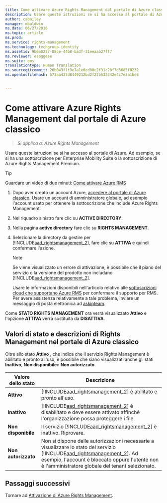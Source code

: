```yaml
---
title: Come attivare Azure Rights Management dal portale di Azure classico | Azure RMS
description: Usare queste istruzioni se si ha accesso al portale di Azure. Ad esempio, se si ha una sottoscrizione per Enterprise Mobility Suite o la sottoscrizione di Azure Rights Management Premium.
author: cabailey
manager: mbaldwin
ms.date: 06/27/2016
ms.topic: article
ms.prod: 
ms.service: rights-management
ms.technology: techgroup-identity
ms.assetid: 9b0a0227-88ce-44b8-ba3f-31eeaab27ff7
ms.reviewer: esaggese
ms.suite: ems
translationtype: Human Translation
ms.sourcegitcommit: 26b043f1f9e7a1e0cd00c2f31c28f7d6685f0232
ms.openlocfilehash: 573aa437d8449212bd2f22b532342e4c7e3a1be6


---
```


# Come attivare Azure Rights Management dal portale di Azure classico

>*Si applica a: Azure Rights Management*


Usare queste istruzioni se si ha accesso al portale di Azure. Ad esempio, se si ha una sottoscrizione per Enterprise Mobility Suite o la sottoscrizione di Azure Rights Management Premium.

> [!TIP]
> Guardare un video di due minuti: [Come attivare Azure RMS](https://channel9.msdn.com/series/pit-stop-enterprise-mobility-suite/activate-azure-rms)

1.  Dopo aver creato un account Azure, [accedere al portale di Azure classico](http://go.microsoft.com/fwlink/p/?LinkID=275081). Usare un account di amministratore globale, ad esempio l'account usato per ottenere la sottoscrizione che include Azure Rights Management.

2.  Nel riquadro sinistro fare clic su **ACTIVE DIRECTORY**.

3.  Nella pagina **active directory** fare clic su **RIGHTS MANAGEMENT**.

4.  Selezionare la directory da gestire per [!INCLUDE[aad_rightsmanagement_2](../includes/aad_rightsmanagement_2_md.md)], fare clic su **ATTIVA** e quindi confermare l'azione.

    > [!NOTE]
    >Se viene visualizzato un errore di attivazione, è possibile che il piano del servizio o la versione del prodotto non includano [!INCLUDE[aad_rightsmanagement_2](../includes/aad_rightsmanagement_2_md.md)].
    >
    >Usare le informazioni disponibili nell'articolo relativo alle [sottoscrizioni cloud che supportano Azure RMS](../get-started/requirements-subscriptions.md) per confermare il supporto per RMS. Per avere assistenza relativamente a tale problema, inviare un messaggio di posta elettronica ad [askipteam](mailto:askipteam?subject=I%20cannot%20activate%20RMS).


Come **STATO RIGHTS MANAGEMENT** ora verrà visualizzato **Attivo** e l'opzione **ATTIVA** verrà sostituita da **DISATTIVA**.

## Valori di stato e descrizioni di Rights Management nel portale di Azure classico
Oltre allo stato **Attivo** , che indica che il servizio Rights Management è abilitato e pronto all'uso, è possibile che siano visualizzati anche gli stati **Inattivo**, **Non disponibile**o **Non autorizzato**.

|Valore dello stato|Descrizione|
|----------------|---------------|
|**Attivo**|[!INCLUDE[aad_rightsmanagement_2](../includes/aad_rightsmanagement_2_md.md)] è abilitato e pronto all'uso.|
|**Inattivo**|[!INCLUDE[aad_rightsmanagement_2](../includes/aad_rightsmanagement_2_md.md)] è disabilitato e deve essere attivato affinché l'organizzazione possa proteggere i file.|
|**Non disponibile**|Il servizio [!INCLUDE[aad_rightsmanagement_2](../includes/aad_rightsmanagement_2_md.md)] è inattivo. Riprovare.|
|**Non autorizzato**|Non si dispone delle autorizzazioni necessarie a visualizzare lo stato del servizio [!INCLUDE[aad_rightsmanagement_2](../includes/aad_rightsmanagement_2_md.md)]. Ad esempio, l'account è bloccato oppure l'utente non è l'amministratore globale del tenant selezionato.|

## Passaggi successivi
Tornare ad [Attivazione di Azure Rights Management](activate-service.md).


<!--HONumber=Aug16_HO4-->


